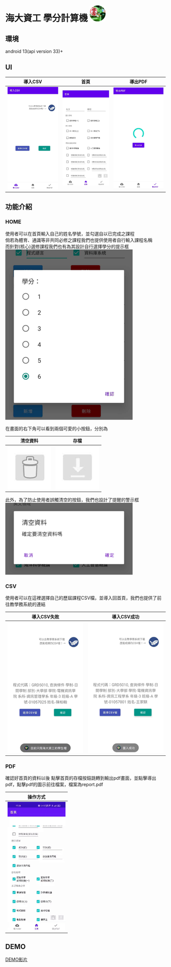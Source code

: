 # 海大資工 學分計算機 <img src="https://github.com/partner0487/NTOU-credit-calculation/blob/master/image/logo.png" width="50"/>
## 環境
android 13(api version 33)+
## UI
| 導入CSV                                                                                        | 首頁                                                                                            | 導出PDF                                                                                        |
|----------------------------------------------------------------------------------------------|-----------------------------------------------------------------------------------------------|----------------------------------------------------------------------------------------------|
| <img src="https://github.com/partner0487/NTOU-credit-calculation/blob/master/image/csv.jpg"> | <img src="https://github.com/partner0487/NTOU-credit-calculation/blob/master/image/home.jpg"> | <img src="https://github.com/partner0487/NTOU-credit-calculation/blob/master/image/pdf.jpg"> |

## 功能介紹
### HOME

使用者可以在首頁輸入自己的姓名學號，並勾選自以已完成之課程\
倘若為體育、通識等非共同必修之課程我們也提供使用者自行輸入課程名稱\
而針對(核心)選修課程我們也有為其設計自行選擇學分的提示框\
<img src="https://github.com/partner0487/NTOU-credit-calculation/blob/master/image/credit.jpg" width="400"/>
    
在畫面的右下角可以看到兩個可愛的小按鈕，分別為

| 清空資料                                                                                        | 存檔                                                                                            |
|----------------------------------------------------------------------------------------------|-----------------------------------------------------------------------------------------------|
| <img src="https://github.com/partner0487/NTOU-credit-calculation/blob/master/image/clean_button.jpg"> | <img src="https://github.com/partner0487/NTOU-credit-calculation/blob/master/image/save_button.jpg"> |

此外，為了防止使用者誤觸清空的按鈕，我們也設計了提醒的警示框\
<img src="https://github.com/partner0487/NTOU-credit-calculation/blob/master/image/clean.jpg" width="400"/>

### CSV

使用者可以在這裡選擇自己的歷屆課程CSV檔，並導入回首頁，我們也提供了前往教學務系統的連結

| 導入CSV失敗                                                                                            | 導入CSV成功                                                                                           |
|----------------------------------------------------------------------------------------------------|---------------------------------------------------------------------------------------------------|
| <img src="https://github.com/partner0487/NTOU-credit-calculation/blob/master/image/csv_false.jpg"> | <img src="https://github.com/partner0487/NTOU-credit-calculation/blob/master/image/csv_true.jpg"> |

### PDF

確認好首頁的資料以後 點擊首頁的存檔按鈕跳轉到輸出pdf畫面，並點擊導出pdf，點擊pdf的圖示前往檔案，檔案為report.pdf

| 操作方式                                                                                           | 
|----------------------------------------------------------------------------------------------------|
| <img src="https://github.com/partner0487/NTOU-credit-calculation/blob/master/image/pdf_demo.gif"> | 


## DEMO
[DEMO影片](image/demo.mp4)
